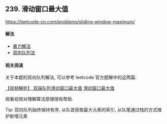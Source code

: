 ## 239. 滑动窗口最大值

https://leetcode-cn.com/problems/sliding-window-maximum/


#### 解法  

* [暴力解法](_1.py) 
* [双向队列法](_2.py)


#### 相关阅读

关于本题的双向队列解法, 可以参考 leetcode 官方题解中的这两篇:

[【视频解析】 双端队列滑动窗口最大值](https://leetcode-cn.com/problems/sliding-window-maximum/solution/shi-pin-jie-xi-shuang-duan-dui-lie-hua-dong-chuang/)
[滑动窗口最大值](https://leetcode-cn.com/problems/sliding-window-maximum/solution/hua-dong-chuang-kou-zui-da-zhi-by-leetcode-3/)

观看视频对理解算法原理很有帮助. 

Tip: 双向队列始终保持有序, 从队首获取最大元素的索引, 从队尾通过栈的方式维护新增元素

